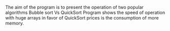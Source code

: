 The aim of the program is to present the operation of two popular algorithms
Bubble sort Vs QuickSort 
Program shows the speed of operation with huge arrays in favor of QuickSort prices is the consumption of more memory. 
